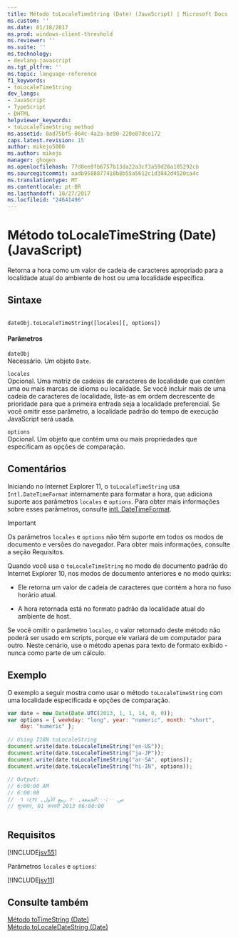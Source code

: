 ```yaml
---
title: Método toLocaleTimeString (Date) (JavaScript) | Microsoft Docs
ms.custom: ''
ms.date: 01/18/2017
ms.prod: windows-client-threshold
ms.reviewer: ''
ms.suite: ''
ms.technology:
- devlang-javascript
ms.tgt_pltfrm: ''
ms.topic: language-reference
f1_keywords:
- toLocaleTimeString
dev_langs:
- JavaScript
- TypeScript
- DHTML
helpviewer_keywords:
- toLocaleTimeString method
ms.assetid: 8ad75bf5-864c-4a2a-be90-220e87dce172
caps.latest.revision: 15
author: mikejo5000
ms.author: mikejo
manager: ghogen
ms.openlocfilehash: 77d8ee8fb6757b13da22a3cf3a59d28a105292cb
ms.sourcegitcommit: aadb9588877418b8b55a5612c1d3842d4520ca4c
ms.translationtype: MT
ms.contentlocale: pt-BR
ms.lasthandoff: 10/27/2017
ms.locfileid: "24641496"
---
```

# <a name="tolocaletimestring-method-date-javascript"></a>Método toLocaleTimeString (Date) (JavaScript)
Retorna a hora como um valor de cadeia de caracteres apropriado para a localidade atual do ambiente de host ou uma localidade específica.  
  
## <a name="syntax"></a>Sintaxe  
  
```  
  
dateObj.toLocaleTimeString([locales][, options])  
```  
  
#### <a name="parameters"></a>Parâmetros  
 `dateObj`  
 Necessário. Um objeto `Date`.  
  
 `locales`  
 Opcional. Uma matriz de cadeias de caracteres de localidade que contêm uma ou mais marcas de idioma ou localidade. Se você incluir mais de uma cadeia de caracteres de localidade, liste-as em ordem decrescente de prioridade para que a primeira entrada seja a localidade preferencial. Se você omitir esse parâmetro, a localidade padrão do tempo de execução JavaScript será usada.  
  
 `options`  
 Opcional. Um objeto que contém uma ou mais propriedades que especificam as opções de comparação.  
  
## <a name="remarks"></a>Comentários  
 Iniciando no Internet Explorer 11, o `toLocaleTimeString` usa `Intl.DateTimeFormat` internamente para formatar a hora, que adiciona suporte aos parâmetros `locales` e `options`. Para obter mais informações sobre esses parâmetros, consulte [intl. DateTimeFormat](../../javascript/reference/intl-datetimeformat-object-javascript.md).  
  
> [!IMPORTANT]
>  Os parâmetros `locales` e `options` não têm suporte em todos os modos de documento e versões do navegador. Para obter mais informações, consulte a seção Requisitos.  
  
 Quando você usa o `toLocaleTimeString` no modo de documento padrão do Internet Explorer 10, nos modos de documento anteriores e no modo quirks:  
  
-   Ele retorna um valor de cadeia de caracteres que contém a hora no fuso horário atual.  
  
-   A hora retornada está no formato padrão da localidade atual do ambiente de host.  
  
 Se você omitir o parâmetro `locales`, o valor retornado deste método não poderá ser usado em scripts, porque ele variará de um computador para outro. Neste cenário, use o método apenas para texto de formato exibido - nunca como parte de um cálculo.  
  
## <a name="example"></a>Exemplo  
 O exemplo a seguir mostra como usar o método `toLocaleTimeString` com uma localidade especificada e opções de comparação.  
  
```JavaScript  
var date = new Date(Date.UTC(2013, 1, 1, 14, 0, 0));  
var options = { weekday: "long", year: "numeric", month: "short",  
    day: "numeric" };  
  
// Using I18N toLocaleString  
document.write(date.toLocaleTimeString("en-US"));  
document.write(date.toLocaleTimeString("ja-JP"));  
document.write(date.toLocaleTimeString("ar-SA", options));  
document.write(date.toLocaleTimeString("hi-IN", options));  
  
// Output:  
// ‎‎6‎:‎00‎:‎00‎ ‎AM ‎   
// 6‎:‎00‎:‎00‎  
// ‏الجمعة‏, ‏٢٠‏ ‏ربيع الأول‏, ‏١٤٣٤ ٠٦‎:‎٠٠‎:‎٠٠‎ ‎ص  
// ‎शुक्रवार‎, ‎01‎ ‎फरवरी‎ ‎2013 06:00:00  
  
```  
  
## <a name="requirements"></a>Requisitos  
 [!INCLUDE[jsv55](../../javascript/reference/includes/jsv55-md.md)]  
  
 Parâmetros `locales` e `options`:  
  
 [!INCLUDE[jsv11](../../javascript/reference/includes/jsv11-md.md)]  
  
## <a name="see-also"></a>Consulte também  
 [Método toTimeString (Date)](../../javascript/reference/totimestring-method-date-javascript.md)   
 [Método toLocaleDateString (Date)](../../javascript/reference/tolocaledatestring-method-date-javascript.md)